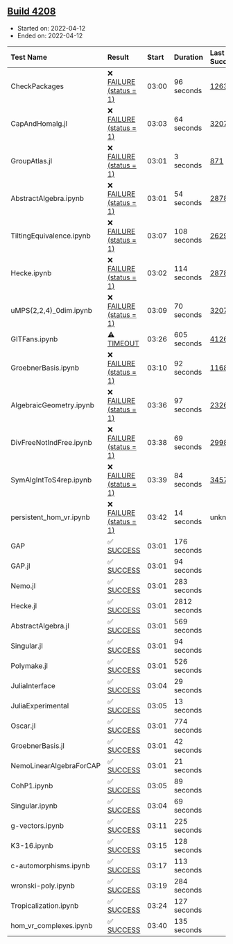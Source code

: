 ## [Build 4208](https://oscarci.mathematik.uni-kl.de/job/oscar-stable/4208/)

* Started on: 2022-04-12
* Ended on: 2022-04-12

| Test Name    | Result | Start | Duration | Last Success | First Failure |
|:-------------|:-------|:------|:---------|:-------------|:--------------|
| CheckPackages | ❌ [FAILURE (status = 1)](https://oscarci.mathematik.uni-kl.de/job/oscar-stable/4208/artifact/logs/build-4208/CheckPackages.log) | 03:00 | 96 seconds | [1263](https://oscarci.mathematik.uni-kl.de/job/oscar-stable/1263/) | [1264](https://oscarci.mathematik.uni-kl.de/job/oscar-stable/1264/) |
| CapAndHomalg.jl | ❌ [FAILURE (status = 1)](https://oscarci.mathematik.uni-kl.de/job/oscar-stable/4208/artifact/logs/build-4208/CapAndHomalg.jl.log) | 03:03 | 64 seconds | [3207](https://oscarci.mathematik.uni-kl.de/job/oscar-stable/3207/) | [3208](https://oscarci.mathematik.uni-kl.de/job/oscar-stable/3208/) |
| GroupAtlas.jl | ❌ [FAILURE (status = 1)](https://oscarci.mathematik.uni-kl.de/job/oscar-stable/4208/artifact/logs/build-4208/GroupAtlas.jl.log) | 03:01 | 3 seconds | [871](https://oscarci.mathematik.uni-kl.de/job/oscar-stable/871/) | [872](https://oscarci.mathematik.uni-kl.de/job/oscar-stable/872/) |
| AbstractAlgebra.ipynb | ❌ [FAILURE (status = 1)](https://oscarci.mathematik.uni-kl.de/job/oscar-stable/4208/artifact/logs/build-4208/AbstractAlgebra.ipynb.log) | 03:01 | 54 seconds | [2878](https://oscarci.mathematik.uni-kl.de/job/oscar-stable/2878/) | [2879](https://oscarci.mathematik.uni-kl.de/job/oscar-stable/2879/) |
| TiltingEquivalence.ipynb | ❌ [FAILURE (status = 1)](https://oscarci.mathematik.uni-kl.de/job/oscar-stable/4208/artifact/logs/build-4208/TiltingEquivalence.ipynb.log) | 03:07 | 108 seconds | [2629](https://oscarci.mathematik.uni-kl.de/job/oscar-stable/2629/) | [2630](https://oscarci.mathematik.uni-kl.de/job/oscar-stable/2630/) |
| Hecke.ipynb | ❌ [FAILURE (status = 1)](https://oscarci.mathematik.uni-kl.de/job/oscar-stable/4208/artifact/logs/build-4208/Hecke.ipynb.log) | 03:02 | 114 seconds | [2878](https://oscarci.mathematik.uni-kl.de/job/oscar-stable/2878/) | [2879](https://oscarci.mathematik.uni-kl.de/job/oscar-stable/2879/) |
| uMPS(2,2,4)_0dim.ipynb | ❌ [FAILURE (status = 1)](https://oscarci.mathematik.uni-kl.de/job/oscar-stable/4208/artifact/logs/build-4208/uMPS-2-2-4-_0dim.ipynb.log) | 03:09 | 70 seconds | [3207](https://oscarci.mathematik.uni-kl.de/job/oscar-stable/3207/) | [3208](https://oscarci.mathematik.uni-kl.de/job/oscar-stable/3208/) |
| GITFans.ipynb | ⚠ [TIMEOUT](https://oscarci.mathematik.uni-kl.de/job/oscar-stable/4208/artifact/logs/build-4208/GITFans.ipynb.log) | 03:26 | 605 seconds | [4126](https://oscarci.mathematik.uni-kl.de/job/oscar-stable/4126/) | [4127](https://oscarci.mathematik.uni-kl.de/job/oscar-stable/4127/) |
| GroebnerBasis.ipynb | ❌ [FAILURE (status = 1)](https://oscarci.mathematik.uni-kl.de/job/oscar-stable/4208/artifact/logs/build-4208/GroebnerBasis.ipynb.log) | 03:10 | 92 seconds | [1168](https://oscarci.mathematik.uni-kl.de/job/oscar-stable/1168/) | [1169](https://oscarci.mathematik.uni-kl.de/job/oscar-stable/1169/) |
| AlgebraicGeometry.ipynb | ❌ [FAILURE (status = 1)](https://oscarci.mathematik.uni-kl.de/job/oscar-stable/4208/artifact/logs/build-4208/AlgebraicGeometry.ipynb.log) | 03:36 | 97 seconds | [2326](https://oscarci.mathematik.uni-kl.de/job/oscar-stable/2326/) | [2327](https://oscarci.mathematik.uni-kl.de/job/oscar-stable/2327/) |
| DivFreeNotIndFree.ipynb | ❌ [FAILURE (status = 1)](https://oscarci.mathematik.uni-kl.de/job/oscar-stable/4208/artifact/logs/build-4208/DivFreeNotIndFree.ipynb.log) | 03:38 | 69 seconds | [2998](https://oscarci.mathematik.uni-kl.de/job/oscar-stable/2998/) | [2999](https://oscarci.mathematik.uni-kl.de/job/oscar-stable/2999/) |
| SymAlgIntToS4rep.ipynb | ❌ [FAILURE (status = 1)](https://oscarci.mathematik.uni-kl.de/job/oscar-stable/4208/artifact/logs/build-4208/SymAlgIntToS4rep.ipynb.log) | 03:39 | 84 seconds | [3457](https://oscarci.mathematik.uni-kl.de/job/oscar-stable/3457/) | [3458](https://oscarci.mathematik.uni-kl.de/job/oscar-stable/3458/) |
| persistent_hom_vr.ipynb | ❌ [FAILURE (status = 1)](https://oscarci.mathematik.uni-kl.de/job/oscar-stable/4208/artifact/logs/build-4208/persistent_hom_vr.ipynb.log) | 03:42 | 14 seconds | unknown | unknown |
| GAP | ✅ [SUCCESS](https://oscarci.mathematik.uni-kl.de/job/oscar-stable/4208/artifact/logs/build-4208/GAP.log) | 03:01 | 176 seconds |  |  |
| GAP.jl | ✅ [SUCCESS](https://oscarci.mathematik.uni-kl.de/job/oscar-stable/4208/artifact/logs/build-4208/GAP.jl.log) | 03:01 | 94 seconds |  |  |
| Nemo.jl | ✅ [SUCCESS](https://oscarci.mathematik.uni-kl.de/job/oscar-stable/4208/artifact/logs/build-4208/Nemo.jl.log) | 03:01 | 283 seconds |  |  |
| Hecke.jl | ✅ [SUCCESS](https://oscarci.mathematik.uni-kl.de/job/oscar-stable/4208/artifact/logs/build-4208/Hecke.jl.log) | 03:01 | 2812 seconds |  |  |
| AbstractAlgebra.jl | ✅ [SUCCESS](https://oscarci.mathematik.uni-kl.de/job/oscar-stable/4208/artifact/logs/build-4208/AbstractAlgebra.jl.log) | 03:01 | 569 seconds |  |  |
| Singular.jl | ✅ [SUCCESS](https://oscarci.mathematik.uni-kl.de/job/oscar-stable/4208/artifact/logs/build-4208/Singular.jl.log) | 03:01 | 94 seconds |  |  |
| Polymake.jl | ✅ [SUCCESS](https://oscarci.mathematik.uni-kl.de/job/oscar-stable/4208/artifact/logs/build-4208/Polymake.jl.log) | 03:01 | 526 seconds |  |  |
| JuliaInterface | ✅ [SUCCESS](https://oscarci.mathematik.uni-kl.de/job/oscar-stable/4208/artifact/logs/build-4208/JuliaInterface.log) | 03:04 | 29 seconds |  |  |
| JuliaExperimental | ✅ [SUCCESS](https://oscarci.mathematik.uni-kl.de/job/oscar-stable/4208/artifact/logs/build-4208/JuliaExperimental.log) | 03:05 | 13 seconds |  |  |
| Oscar.jl | ✅ [SUCCESS](https://oscarci.mathematik.uni-kl.de/job/oscar-stable/4208/artifact/logs/build-4208/Oscar.jl.log) | 03:01 | 774 seconds |  |  |
| GroebnerBasis.jl | ✅ [SUCCESS](https://oscarci.mathematik.uni-kl.de/job/oscar-stable/4208/artifact/logs/build-4208/GroebnerBasis.jl.log) | 03:01 | 42 seconds |  |  |
| NemoLinearAlgebraForCAP | ✅ [SUCCESS](https://oscarci.mathematik.uni-kl.de/job/oscar-stable/4208/artifact/logs/build-4208/NemoLinearAlgebraForCAP.log) | 03:01 | 21 seconds |  |  |
| CohP1.ipynb | ✅ [SUCCESS](https://oscarci.mathematik.uni-kl.de/job/oscar-stable/4208/artifact/logs/build-4208/CohP1.ipynb.log) | 03:05 | 89 seconds |  |  |
| Singular.ipynb | ✅ [SUCCESS](https://oscarci.mathematik.uni-kl.de/job/oscar-stable/4208/artifact/logs/build-4208/Singular.ipynb.log) | 03:04 | 69 seconds |  |  |
| g-vectors.ipynb | ✅ [SUCCESS](https://oscarci.mathematik.uni-kl.de/job/oscar-stable/4208/artifact/logs/build-4208/g-vectors.ipynb.log) | 03:11 | 225 seconds |  |  |
| K3-16.ipynb | ✅ [SUCCESS](https://oscarci.mathematik.uni-kl.de/job/oscar-stable/4208/artifact/logs/build-4208/K3-16.ipynb.log) | 03:15 | 128 seconds |  |  |
| c-automorphisms.ipynb | ✅ [SUCCESS](https://oscarci.mathematik.uni-kl.de/job/oscar-stable/4208/artifact/logs/build-4208/c-automorphisms.ipynb.log) | 03:17 | 113 seconds |  |  |
| wronski-poly.ipynb | ✅ [SUCCESS](https://oscarci.mathematik.uni-kl.de/job/oscar-stable/4208/artifact/logs/build-4208/wronski-poly.ipynb.log) | 03:19 | 284 seconds |  |  |
| Tropicalization.ipynb | ✅ [SUCCESS](https://oscarci.mathematik.uni-kl.de/job/oscar-stable/4208/artifact/logs/build-4208/Tropicalization.ipynb.log) | 03:24 | 127 seconds |  |  |
| hom_vr_complexes.ipynb | ✅ [SUCCESS](https://oscarci.mathematik.uni-kl.de/job/oscar-stable/4208/artifact/logs/build-4208/hom_vr_complexes.ipynb.log) | 03:40 | 135 seconds |  |  |
